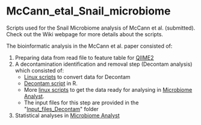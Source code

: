 # McCann_etal_Snail_microbiome
 Scripts used for the Snail Microbiome analysis of McCann et al. (submitted).
 Check out the Wiki webpage for more details about the scripts.

 The bioinformatic analysis in the McCann et al. paper consisted of:

 1) Preparing data from read file to feature table for <a href="https://github.com/agalychnica/McCann_etal_Snail_microbiome/blob/main/QIIME2_PIPELINE%20.txt">QIIME2</a>
 2) A decontamination identification and removal step (Decontam analysis) which consisted of:
     - <a href="https://github.com/agalychnica/McCann_etal_Snail_microbiome/blob/main/Linux_commands.txt">Linux scripts</a> to convert data for Decontam
     - <a href="https://github.com/agalychnica/McCann_etal_Snail_microbiome/blob/main/Microbiome_analyst_commands.R">Decontam script</a> in R.
     - More <a href="https://github.com/agalychnica/McCann_etal_Snail_microbiome/blob/main/Linux_commands.txt">linux scripts</a> to get the data ready for analysing in <a href="https://www.microbiomeanalyst.ca/">Microbiome Analyst</a>.
     - The input files for this step are provided in the "<a href="https://github.com/agalychnica/McCann_etal_Snail_microbiome/tree/main/Input_files_Decontam">Input_files_Decontam</a>" folder
 3) Statistical analyses in <a href="https://github.com/agalychnica/McCann_etal_Snail_microbiome/blob/main/Microbiome_analyst_commands.R">Microbiome Analyst</a>

